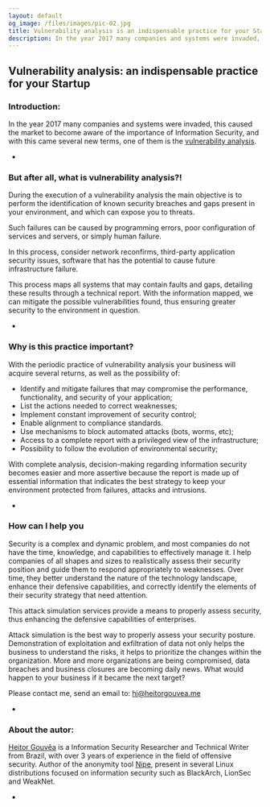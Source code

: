 ```yaml
---
layout: default
og_image: /files/images/pic-02.jpg
title: Vulnerability analysis is an indispensable practice for your Startup
description: In the year 2017 many companies and systems were invaded, this caused the market to become aware of the importance of Information Security, and with this came several new terms, one of them is the "vulnerability analysis".
---
```


## Vulnerability analysis: an indispensable practice for your Startup

### Introduction:

In the year 2017 many companies and systems were invaded, this caused the market to become aware of the importance of Information Security, and with
this came several new terms, one of them is the [vulnerability analysis](#).

-

### But after all, what is vulnerability analysis?!

During the execution of a vulnerability analysis the main objective is to perform the identification of known security breaches and gaps present in your environment,
and which can expose you to threats.

Such failures can be caused by programming errors, poor configuration of services and servers, or simply human failure.

In this process, consider network reconfirms, third-party application security issues, software that has the potential to cause future infrastructure failure.

This process maps all systems that may contain faults and gaps, detailing these results through a technical report. With the information mapped, we can mitigate the possible
vulnerabilities found, thus ensuring greater security to the environment in question.

-

### Why is this practice important?

With the periodic practice of vulnerability analysis your business will acquire several returns, as well as the possibility of:

  - Identify and mitigate failures that may compromise the performance, functionality, and security of your application;
  - List the actions needed to correct weaknesses;
  - Implement constant improvement of security control;
  - Enable alignment to compliance standards.
  - Use mechanisms to block automated attacks (bots, worms, etc);
  - Access to a complete report with a privileged view of the infrastructure;
  - Possibility to follow the evolution of environmental security;

With complete analysis, decision-making regarding information security becomes easier and more assertive because the report is made up of essential information that indicates the best
strategy to keep your environment protected from failures, attacks and intrusions.

-

### How can I help you

Security is a complex and dynamic problem, and most companies do not have the time, knowledge, and capabilities to effectively manage it. I help companies of all shapes and sizes to realistically assess their security position and guide them to respond appropriately to weaknesses. Over time, they better understand the nature of the technology landscape, enhance their defensive capabilities, and correctly identify the elements of their security strategy that need attention.

This attack simulation services provide a means to properly assess security, thus enhancing the defensive capabilities of enterprises.

Attack simulation is the best way to properly assess your security posture. Demonstration of exploitation and exfiltration of data not only helps the business to understand the risks, it helps to prioritize the changes within the organization.
More and more organizations are being compromised, data breaches and business closures are becoming daily news. What would happen to your business if it became the next target?

Please contact me, send an email to: [hi@heitorgouvea.me](mailto:hi@heitorgouvea.me)

-

### About the autor:

[Heitor Gouvêa](https://heitorgouvea.me) is a Information Security Researcher and Technical Writer from Brazil, with over 3 years of experience in the field of offensive security. Author of the anonymity tool [Nipe](https://github.com/GouveaHeitor/nipe), present in several Linux distributions focused on information security such as BlackArch, LionSec and WeakNet.

-
